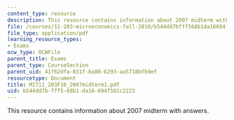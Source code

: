 ```yaml
---
content_type: resource
description: This resource contains information about 2007 midterm with answers.
file: /courses/11-203-microeconomics-fall-2010/b544dd7bfff568b1da16694f501c2223_MIT11_203F10_2007midterm1.pdf
file_type: application/pdf
learning_resource_types:
- Exams
ocw_type: OCWFile
parent_title: Exams
parent_type: CourseSection
parent_uid: 41f62dfa-031f-ba80-6293-aa5718bfb9ef
resourcetype: Document
title: MIT11_203F10_2007midterm1.pdf
uid: b544dd7b-fff5-68b1-da16-694f501c2223
---
```

This resource contains information about 2007 midterm with answers.

